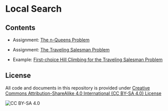 # Local Search

## Contents

* Assignment: [The n-Queens Problem](n_queens.ipynb)
* Assignment: [The Traveling Salesman Problem](traveling_salesman_problem.ipynb)

* Example: [First-choice Hill Climbing for the Traveling Salesman Problem](traveling_salesman_problem_example.ipynb) 

## License
All code and documents in this repository is provided under [Creative Commons Attribution-ShareAlike 4.0 International (CC BY-SA 4.0) License](https://creativecommons.org/licenses/by-sa/4.0/)

![CC BY-SA 4.0](https://licensebuttons.net/l/by-sa/3.0/88x31.png)